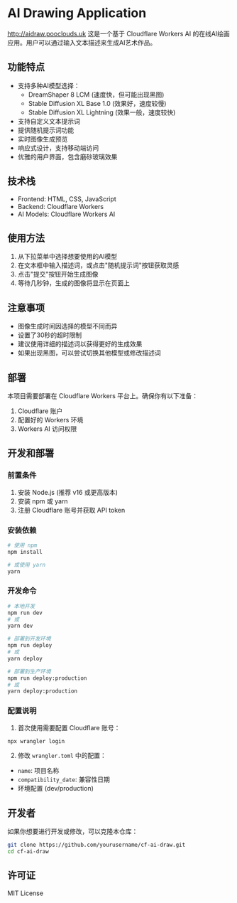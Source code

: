 # AI Drawing Application
http://aidraw.pooclouds.uk
这是一个基于 Cloudflare Workers AI 的在线AI绘画应用。用户可以通过输入文本描述来生成AI艺术作品。

## 功能特点

- 支持多种AI模型选择：
  - DreamShaper 8 LCM (速度快，但可能出现黑图)
  - Stable Diffusion XL Base 1.0 (效果好，速度较慢)
  - Stable Diffusion XL Lightning (效果一般，速度较快)
- 支持自定义文本提示词
- 提供随机提示词功能
- 实时图像生成预览
- 响应式设计，支持移动端访问
- 优雅的用户界面，包含磨砂玻璃效果

## 技术栈

- Frontend: HTML, CSS, JavaScript
- Backend: Cloudflare Workers
- AI Models: Cloudflare Workers AI

## 使用方法

1. 从下拉菜单中选择想要使用的AI模型
2. 在文本框中输入描述词，或点击"随机提示词"按钮获取灵感
3. 点击"提交"按钮开始生成图像
4. 等待几秒钟，生成的图像将显示在页面上

## 注意事项

- 图像生成时间因选择的模型不同而异
- 设置了30秒的超时限制
- 建议使用详细的描述词以获得更好的生成效果
- 如果出现黑图，可以尝试切换其他模型或修改描述词

## 部署

本项目需要部署在 Cloudflare Workers 平台上。确保你有以下准备：

1. Cloudflare 账户
2. 配置好的 Workers 环境
3. Workers AI 访问权限

## 开发和部署

### 前置条件

1. 安装 Node.js (推荐 v16 或更高版本)
2. 安装 npm 或 yarn
3. 注册 Cloudflare 账号并获取 API token

### 安装依赖

```bash
# 使用 npm
npm install

# 或使用 yarn
yarn
```

### 开发命令

```bash
# 本地开发
npm run dev
# 或
yarn dev

# 部署到开发环境
npm run deploy
# 或
yarn deploy

# 部署到生产环境
npm run deploy:production
# 或
yarn deploy:production
```

### 配置说明

1. 首次使用需要配置 Cloudflare 账号：
```bash
npx wrangler login
```

2. 修改 `wrangler.toml` 中的配置：
- `name`: 项目名称
- `compatibility_date`: 兼容性日期
- 环境配置 (dev/production)

## 开发者

如果你想要进行开发或修改，可以克隆本仓库：

```bash
git clone https://github.com/yourusername/cf-ai-draw.git
cd cf-ai-draw
```

## 许可证

MIT License
